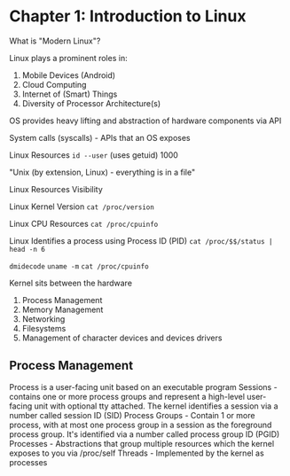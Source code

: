 # Chapter 1: Introduction to Linux
What is "Modern Linux"?

Linux plays a prominent roles in:
1. Mobile Devices (Android)
2. Cloud Computing
3. Internet of (Smart) Things
4. Diversity of Processor Architecture(s)

OS provides heavy lifting and abstraction of hardware components via API

System calls (syscalls) - APIs that an OS exposes 

Linux Resources
`id --user` (uses getuid)
1000

"Unix (by extension, Linux) - everything is in a file"

Linux Resources Visibility

Linux Kernel Version
`cat /proc/version`

Linux CPU Resources
`cat /proc/cpuinfo`

Linux Identifies a process using Process ID (PID)
`cat /proc/$$/status | head -n 6`

`dmidecode`
`uname -m`
`cat /proc/cpuinfo`

Kernel sits between the hardware
1. Process Management
2. Memory Management
3. Networking
4. Filesystems
5. Management of character devices and devices drivers

## Process Management
Process is a user-facing unit based on an executable program
Sessions - contains one or more process groups and represent a high-level user-facing unit with optional tty attached. The kernel identifies a session via a number called session ID (SID)
Process Groups - Contain 1 or more process, with at most one process group in a session as the foreground process group. It's identified via a number called process group ID (PGID)
Processes - Abstractions that group multiple resources which the kernel exposes to you via /proc/self
Threads - Implemented by the kernel as processes